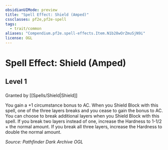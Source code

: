```yaml
---
obsidianUIMode: preview
title: "Spell Effect: Shield (Amped)"
cssclasses: pf2e,pf2e-spell
tags:
  - trait/common
aliases: "Compendium.pf2e.spell-effects.Item.N1b28wOrZmuSjN9i"
license: OGL
---
```

# Spell Effect: Shield (Amped)
## Level 1
### 






Granted by [[Spells/Shield|Shield]]

You gain a +1 circumstance bonus to AC. When you Shield Block with this spell, one of the three layers breaks and you cease to gain the bonus to AC. You can choose to break additional layers when you Shield Block with this spell. If you break two layers instead of one, increase the Hardness to 1-1/2 × the normal amount. If you break all three layers, increase the Hardness to double the normal amount.

*Source: Pathfinder Dark Archive*
*OGL*